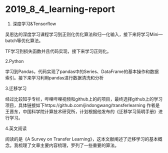 # 2019_8_4_learning-report
1. 深度学习&Tensorflow

  吴恩达的深度学习课程学习到正则化优化算法和归一化输入，接下来将学习Mini—batch等优化算法。
  
  TF学习到损失函数并且代码实现，接下来学习正则化。
 
2.Python

  学习到Pandas，代码实现了pandas中的Series、DataFrame的基本操作和数据索引。接下来学习利用pandas进行数据清洗和分析
  
3.迁移学习

  经过比较知乎专栏，哔哩哔哩视频和github上的的项目，最终选择github上的学习项目，具体链接如下https://github.com/jindongwang/transferlearning
  作者是王晋东，中国科学院计算技术研究所，计划根据他发布的《迁移学习简明手册》进行学习。
  
4.英文阅读

  阅读的是《A Survey on Transfer Learning》，这本文献阐述了迁移学习的基本概念。我梳理了文章主要内容梳理，罗列了一些重要的算法。
  
 
  
